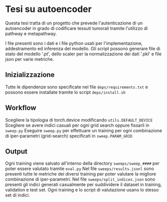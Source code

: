 # Tesi su autoencoder
Questa tesi tratta di un progetto che prevede l'autenticazione di un autoencoder in grado di codificare tessuti tumorali tramite l'utilizzo di pathway e metapathway.

I file presenti sono i dati e i file python usati per l'implementazione, addestramento ed inferenza del modello.
Gli script possono generare file di stato del modello '.pt', dello scaler per la normalizzazione dei dati '.pkl' e file json per varie metriche.

## Inizializzazione
Tutte le dipendenze sono specificate nel file `deps/requirements.txt` e possono essere installate tramite lo script `deps/install.sh`

## Workflow
Scegliere la tipologia di torch.device modificando `utils.DEFAULT_DEVICE`
Scegliere se avere indici casuali per ogni grid search oppure fissarli in `sweep.py`
Eseguire `sweep.py` per effettuare un training per ogni combinazione di iper-parametri (grid-search) specificati in `sweep.PARAM_GRID`

## Output
Ogni training viene salvato all'interno della directory `sweeps/sweep_####` per poter essere valutato tramite `eval.py`
Nel file `sweeps/results.jsonl` sono presenti tutte le metriche dei diversi training per poter valutare la migliore combinazione di iper-parametri.
Nel file `sweeps/split_indices.json` sono presenti gli indici generati casualmente per suddividere il dataset in training, validation e test set. Ogni training e lo script di valutazione usano lo stesso set di indici.

